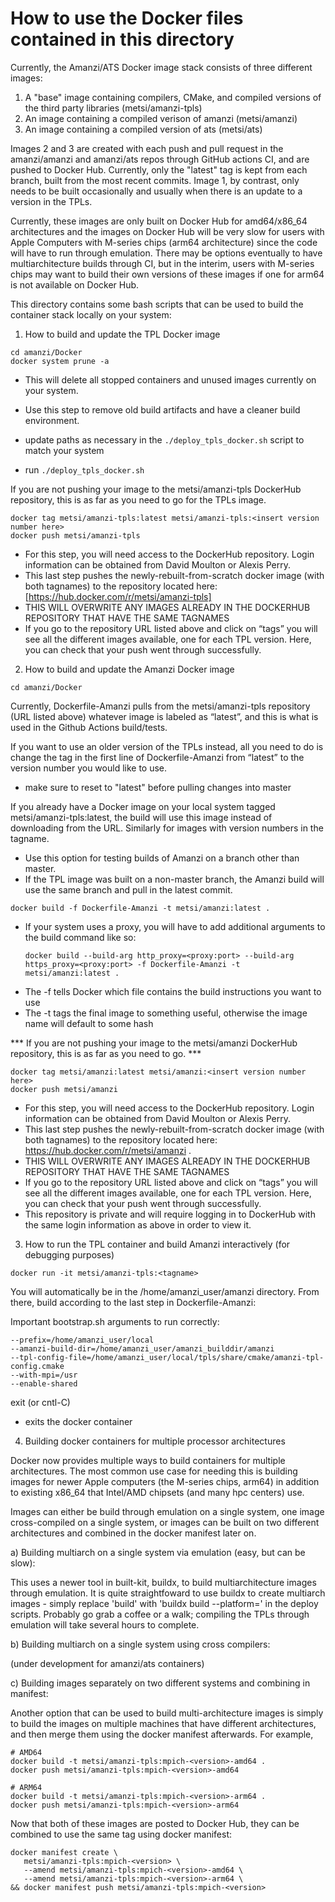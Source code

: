 
# How to use the Docker files contained in this directory

Currently, the Amanzi/ATS Docker image stack consists of three different images:
1) A "base" image containing compilers, CMake, and compiled versions of the third party libraries (metsi/amanzi-tpls)
2) An image containing a compiled verison of amanzi (metsi/amanzi)
3) An image containing a compiled version of ats (metsi/ats)

Images 2 and 3 are created with each push and pull request in the amanzi/amanzi and amanzi/ats repos through
GitHub actions CI, and are pushed to Docker Hub. Currently, only the "latest" tag is kept from each branch,
built from the most recent commits. Image 1, by contrast, only needs to be built occasionally and usually
when there is an update to a version in the TPLs.

Currently, these images are only built on Docker Hub for amd64/x86_64 architectures and the images on Docker Hub
will be very slow for users with Apple Computers with M-series chips (arm64 architecture) since the code will have
to run through emulation. There may be options eventually to have multiarchitecture builds through CI, but in the
interim, users with M-series chips may want to build their own versions of these images if one for arm64 is not
available on Docker Hub.

This directory contains some bash scripts that can be used to build the container stack locally on your system:

1. How to build and update the TPL Docker image

```
cd amanzi/Docker
docker system prune -a
```
   - This will delete all stopped containers and unused images currently on your system.
   - Use this step to remove old build artifacts and have a cleaner build environment.

- update paths as necessary in the ```./deploy_tpls_docker.sh``` script to match your system
- run ```./deploy_tpls_docker.sh```

If you are not pushing your image to the metsi/amanzi-tpls DockerHub repository, this is as far as you need to go for the TPLs image.

```
docker tag metsi/amanzi-tpls:latest metsi/amanzi-tpls:<insert version number here>
docker push metsi/amanzi-tpls
```
   - For this step, you will need access to the DockerHub repository. Login information can be obtained from David Moulton or Alexis Perry.
   - This last step pushes the newly-rebuilt-from-scratch docker image (with both tagnames) to the repository located here: [https://hub.docker.com/r/metsi/amanzi-tpls]
   - THIS WILL OVERWRITE ANY IMAGES ALREADY IN THE DOCKERHUB REPOSITORY THAT HAVE THE SAME TAGNAMES
   - If you go to the repository URL listed above and click on “tags” you will see all the different images available, one for each TPL version. Here, you can check that your push went through successfully.

2. How to build and update the Amanzi Docker image

```
cd amanzi/Docker
```
Currently, Dockerfile-Amanzi pulls from the metsi/amanzi-tpls repository (URL listed above) whatever image is labeled as “latest”, and this is what is used in the Github Actions build/tests.

If you want to use an older version of the TPLs instead, all you need to do is change the tag in the first line of Dockerfile-Amanzi from “latest” to the version number you would like to use.
   - make sure to reset to "latest" before pulling changes into master

If you already have a Docker image on your local system tagged metsi/amanzi-tpls:latest, the build will use this image instead of downloading from the URL. Similarly for images with version numbers in the tagname.
   - Use this option for testing builds of Amanzi on a branch other than master.
   - If the TPL image was built on a non-master branch, the Amanzi build will use the same branch and pull in the latest commit.

```
docker build -f Dockerfile-Amanzi -t metsi/amanzi:latest .
```
   - If your system uses a proxy, you will have to add additional arguments to the build command like so:
       ```
       docker build --build-arg http_proxy=<proxy:port> --build-arg https_proxy=<proxy:port> -f Dockerfile-Amanzi -t metsi/amanzi:latest .
       ```
   - The -f tells Docker which file contains the build instructions you want to use
   - The -t tags the final image to something useful, otherwise the image name will default to some hash

*** If you are not pushing your image to the metsi/amanzi DockerHub repository, this is as far as you need to go. ***

```
docker tag metsi/amanzi:latest metsi/amanzi:<insert version number here>
docker push metsi/amanzi
```
   - For this step, you will need access to the DockerHub repository. Login information can be obtained from David Moulton or Alexis Perry.
   - This last step pushes the newly-rebuilt-from-scratch docker image (with both tagnames) to the repository located here: https://hub.docker.com/r/metsi/amanzi .
   - THIS WILL OVERWRITE ANY IMAGES ALREADY IN THE DOCKERHUB REPOSITORY THAT HAVE THE SAME TAGNAMES
   - If you go to the repository URL listed above and click on “tags” you will see all the different images available, one for each TPL version. Here, you can check that your push went through successfully.
   - This repository is private and will require logging in to DockerHub with the same login information as above in order to view it.


3. How to run the TPL container and build Amanzi interactively (for debugging purposes)

```
docker run -it metsi/amanzi-tpls:<tagname>
```

You will automatically be in the /home/amanzi_user/amanzi directory. From there, build according to the last step in Dockerfile-Amanzi:

Important bootstrap.sh arguments to run correctly:
   ```
   --prefix=/home/amanzi_user/local
   --amanzi-build-dir=/home/amanzi_user/amanzi_builddir/amanzi
   --tpl-config-file=/home/amanzi_user/local/tpls/share/cmake/amanzi-tpl-config.cmake
   --with-mpi=/usr
   --enable-shared
   ```

exit (or cntl-C)
   - exits the docker container

4. Building docker containers for multiple processor architectures

Docker now provides multiple ways to build containers for multiple
architectures. The most common use case for needing this is building
images for newer Apple computers (the M-series chips, arm64) in addition
to existing x86_64 that Intel/AMD chipsets (and many hpc centers) use.

Images can either be build through emulation on a single system, one
image cross-compiled on a single system, or images can be built on
two different architectures and combined in the docker manifest later on.

a) Building multiarch on a single system via emulation (easy, but can be slow):

This uses a newer tool in built-kit, buildx, to build multiarchitecture images through emulation.
It is quite straightfoward to use buildx to create multiarch images - simply replace 'build' with 'buildx build --platform=<platforms>'
in the deploy scripts. Probably go grab a coffee or a walk; compiling the TPLs
through emulation will take several hours to complete.

b) Building multiarch on a single system using cross compilers:

(under development for amanzi/ats containers)

c) Building images separately on two different systems and combining in manifest:

Another option that can be used to build multi-architecture images is simply to build
the images on multiple machines that have different architectures, and then merge them
using the docker manifest afterwards. For example,

```
# AMD64
docker build -t metsi/amanzi-tpls:mpich-<version>-amd64 .
docker push metsi/amanzi-tpls:mpich-<version>-amd64

# ARM64
docker build -t metsi/amanzi-tpls:mpich-<version>-arm64 .
docker push metsi/amanzi-tpls:mpich-<version>-arm64
```

Now that both of these images are posted to Docker Hub, they can be combined to use
the same tag using docker manifest:
```
docker manifest create \
   metsi/amanzi-tpls:mpich-<version> \
   --amend metsi/amanzi-tpls:mpich-<version>-amd64 \
   --amend metsi/amanzi-tpls:mpich-<version>-arm64 \
&& docker manifest push metsi/amanzi-tpls:mpich-<version>
```